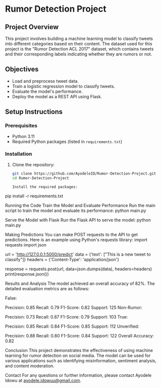 # Rumor Detection Project

## Project Overview
This project involves building a machine learning model to classify tweets into different categories based on their content. The dataset used for this project is the "Rumor Detection ACL 2017" dataset, which contains tweets and their corresponding labels indicating whether they are rumors or not.

## Objectives
- Load and preprocess tweet data.
- Train a logistic regression model to classify tweets.
- Evaluate the model's performance.
- Deploy the model as a REST API using Flask.

## Setup Instructions

### Prerequisites
- Python 3.11
- Required Python packages (listed in `requirements.txt`)

### Installation
1. Clone the repository:
   ```sh
   git clone https://github.com/AyodeleID/Rumor-Detection-Project.git
   cd Rumor-Detection-Project

   Install the required packages:
pip install -r requirements.txt

Running the Code
Train the Model and Evaluate Performance
Run the main script to train the model and evaluate its performance:
python main.py

Serve the Model with Flask
Run the Flask API to serve the model:
python main.py

Making Predictions
You can make POST requests to the API to get predictions. Here is an example using Python's requests library:
import requests
import json

url = 'http://127.0.0.1:5000/predict'
data = {'text': ["This is a new tweet to classify"]}
headers = {'Content-Type': 'application/json'}

response = requests.post(url, data=json.dumps(data), headers=headers)
print(response.json())

Results and Analysis
The model achieved an overall accuracy of 82%. The detailed evaluation metrics are as follows:

False:

Precision: 0.85
Recall: 0.79
F1-Score: 0.82
Support: 125
Non-Rumor:

Precision: 0.73
Recall: 0.87
F1-Score: 0.79
Support: 103
True:

Precision: 0.85
Recall: 0.84
F1-Score: 0.85
Support: 112
Unverified:

Precision: 0.88
Recall: 0.80
F1-Score: 0.84
Support: 122
Overall Accuracy: 0.82

Conclusion
This project demonstrates the effectiveness of using machine learning for rumor detection on social media. The model can be used for various applications such as identifying misinformation, sentiment analysis, and content moderation.

Contact
For any questions or further information, please contact Ayodele Idowu at ayodele.idowuu@gmail.com.



